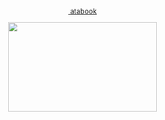 <div align="center"> ‎‎‎ ‎

 
 ‎‎‎<a href="https://taiga.atabook.org"> atabook</a>   
 
 </div> 


<p align="center"> <img src="https://i.imgur.com/CPByhDJ.png" width="300" height="180"> </p>
<p align="center"> 
 
